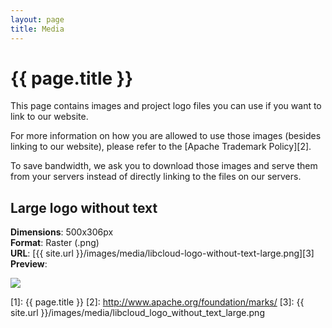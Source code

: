```yaml
---
layout: page
title: Media
---
```


# {{ page.title }}

This page contains images and project logo files you can use if you want to
link to our website.

For more information on how you are allowed to use those images (besides
linking to our website), please refer to the [Apache Trademark Policy][2].

To save bandwidth, we ask you to download those images and serve them from
your servers instead of directly linking to the files on our servers.

## Large logo without text

**Dimensions**: 500x306px  
**Format**: Raster (.png)  
**URL**: [{{ site.url }}/images/media/libcloud-logo-without-text-large.png][3]  
**Preview**:

<a href="/images/media/libcloud-logo-without-text-large.png">
    <img src="/images/media/libcloud-logo-without-text-large-thumb.png" />
</a>

[1]: {{ page.title }}
[2]: http://www.apache.org/foundation/marks/
[3]: {{ site.url }}/images/media/libcloud_logo_without_text_large.png
